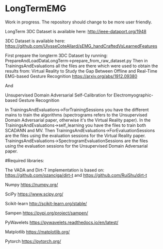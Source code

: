 # LongTermEMG

Work in progress. The repository should change to be more user friendly.

LongTerm 3DC Dataset is available here: http://ieee-dataport.org/1948

3DC Dataset is available here: https://github.com/UlysseCoteAllard/sEMG_handCraftedVsLearnedFeatures

First prepare the longterm 3DC Dataset by running: PrepareAndLoadDataLongTerm->prepare_from_raw_dataset.py Then in TrainingsAndEvaluations all the files are there which were used to obtain the results from: Virtual Reality to Study the Gap Between Offline and Real-Time EMG-based Gesture Recognition https://arxiv.org/abs/1912.09380

And

Unsupervised Domain Adversarial Self-Calibration for Electromyographic-based Gesture Recognition

In TrainingsAndEvaluations->ForTrainingSessions you have the different mains to train the algorithms (spectrograms refers to the Unsupervised Domain Adversarial paper, otherwise it's the Virtual Reality paper). In the TrainingsAndEvaluations->self_learning you have the files to train both SCADANN and MV. Then TrainingsAndEvaluations->ForEvaluationSessions are the files using the evaluation sessions for the Virtual Reality paper. TrainingsAndEvaluations->SpectrogramEvaluationSessions are the files using the evaluation sessions for the Unsupervised Domain Adversarial paper.

#Required libraries:

The VADA and Dirt-T implementation is based on: https://github.com/ozanciga/dirt-t and https://github.com/RuiShu/dirt-t

Numpy https://numpy.org/

SciPy https://www.scipy.org/

Scikit-learn http://scikit-learn.org/stable/

Sampen https://pypi.org/project/sampen/

PyWavelets https://pywavelets.readthedocs.io/en/latest/

Matplotlib https://matplotlib.org/

Pytorch https://pytorch.org/
